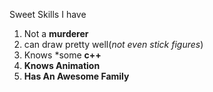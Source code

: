 Sweet Skills I have
1. Not a **murderer**
2. can draw pretty well(*not even stick figures*)
3. Knows *some **c++**
4. **Knows Animation**
5. **Has An Awesome Family**
